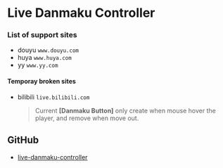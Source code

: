 # Live Danmaku Controller

### List of support sites

- douyu `www.douyu.com`
- huya `www.huya.com`
- yy `www.yy.com`

#### Temporay broken sites

- bilibili `live.bilibili.com`

  > Current **[Danmaku Button]** only create when mouse hover the player, and remove when move out.

## GitHub

- [live-danmaku-controller][github]

[github]: https://github.com/akiirui/userscript/tree/live-danmaku-controller
